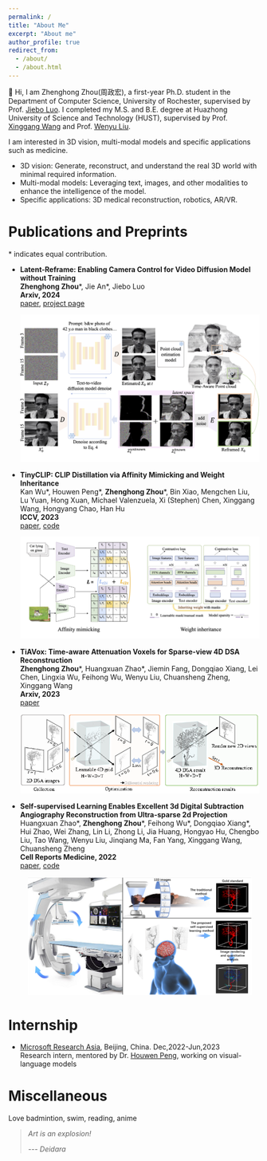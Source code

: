 ```yaml
---
permalink: /
title: "About Me"
excerpt: "About me"
author_profile: true
redirect_from: 
  - /about/
  - /about.html
---
```


👋 Hi, I am Zhenghong Zhou(周政宏), a first-year Ph.D. student in the Department of Computer Science, University of Rochester, supervised by Prof. [Jiebo Luo](https://www.cs.rochester.edu/u/jluo/). I completed my M.S. and B.E. degree at Huazhong University of Science and Technology (HUST), supervised by Prof. [Xinggang Wang](https://xwcv.github.io/) and Prof. [Wenyu Liu](https://eic.hust.edu.cn/professor/liuwenyu/).

I am interested in 3D vision, multi-modal models and specific applications such as medicine.
* 3D vision: Generate, reconstruct, and understand the real 3D world with minimal required information.
* Multi-modal models: Leveraging text, images, and other modalities to enhance the intelligence of the model.
* Specific applications: 3D medical reconstruction, robotics, AR/VR.

Publications and Preprints
======
\* indicates equal contribution.

* **Latent-Reframe: Enabling Camera Control for Video Diffusion Model without Training**  
  **Zhenghong Zhou**\*, Jie An\*, Jiebo Luo  
  **Arxiv, 2024**   
  [paper](https://arxiv.org/abs/2412.06029), [project page](https://latent-reframe.github.io/)  
  <p align="center">
    <img src="../images/method.png" width="500">
  </p>  

* **TinyCLIP: CLIP Distillation via Affinity Mimicking and Weight Inheritance**  
  Kan Wu\*, Houwen Peng\*, **Zhenghong Zhou**\*, Bin Xiao, Mengchen Liu, Lu Yuan, Hong Xuan, Michael Valenzuela, Xi (Stephen) Chen, Xinggang Wang, Hongyang Chao, Han Hu  
  **ICCV, 2023**   
  [paper](https://openaccess.thecvf.com/content/ICCV2023/html/Wu_TinyCLIP_CLIP_Distillation_via_Affinity_Mimicking_and_Weight_Inheritance_ICCV_2023_paper.html), [code](https://github.com/microsoft/Cream/tree/main/TinyCLIP)  
  <p align="center">
    <img src="../images/TinyCLIP.png" width="600">
  </p>  
* **TiAVox: Time-aware Attenuation Voxels for Sparse-view 4D DSA Reconstruction**  
  **Zhenghong Zhou**\*, Huangxuan Zhao\*, Jiemin Fang, Dongqiao Xiang, Lei Chen, Lingxia Wu, Feihong Wu, Wenyu Liu, Chuansheng Zheng, Xinggang Wang  
  **Arxiv, 2023**   
  [paper](https://arxiv.org/abs/2309.02318)  
  <p align="center">
    <img src="../images/Tiavox.png" width="530">
  </p>    
* **Self-supervised Learning Enables Excellent 3d Digital Subtraction Angiography Reconstruction from Ultra-sparse 2d Projection**  
  Huangxuan Zhao\*, **Zhenghong Zhou**\*, Feihong Wu\*, Dongqiao Xiang\*, Hui Zhao, Wei Zhang, Lin Li, Zhong Li, Jia Huang, Hongyao Hu, Chengbo Liu, Tao Wang, Wenyu Liu, Jinqiang Ma, Fan Yang, Xinggang Wang, Chuansheng Zheng  
  **Cell Reports Medicine, 2022**  
  [paper](https://www.sciencedirect.com/science/article/pii/S2666379122003305), [code](https://github.com/zhouzhenghong-gt/self-supervised-3D-DSA-reconstructio-network)  
  <p align="center">
    <img src="../images/ssdr.png" width="450">
  </p>  




Internship
======
* [Microsoft Research Asia](https://www.msra.cn/), Beijing, China. Dec,2022-Jun,2023  
  Research intern, mentored by Dr. [Houwen Peng](https://houwenpeng.com/), working on visual-language models

Miscellaneous
======
Love badmintion, swim, reading, anime
<br>

> _Art is an explosion!_
> 
> --- _Deidara_
